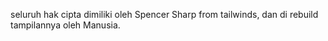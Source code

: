 seluruh hak cipta dimiliki oleh Spencer Sharp from tailwinds, dan di rebuild tampilannya oleh Manusia.
